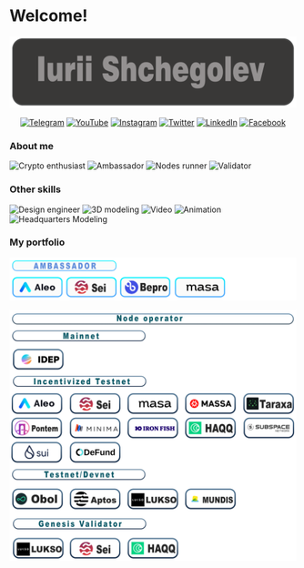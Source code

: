 # Welcome!
[![logo](https://github.com/ShchegolevYA/ShchegolevYA/blob/main/png/Iurii%20Shchegolev.png)](https://twitter.com/yashchegolev)

<div style="text-align: center;">
  
[![Telegram](https://img.shields.io/badge/-Telegram-373534?style=for-the-badge&logo=telegram&logoColor=27A0D9)](https://t.me/yashchegolev)
[![YouTube](https://img.shields.io/badge/-YouTube-373534?style=for-the-badge&logo=YouTube&logoColor=FF0000)](https://www.youtube.com/channel/UCHJ7CHzWSxiN43U371hUpzQ)
[![Instagram](https://img.shields.io/badge/-Instagram-373534?style=for-the-badge&logo=instagram&logoColor=B4068E)](https://www.instagram.com/yashchegolev)
[![Twitter](https://img.shields.io/badge/-Twitter-373534?style=for-the-badge&logo=Twitter&logoColor=1C9DEB)](https://twitter.com/yashchegolev)
[![LinkedIn](https://img.shields.io/badge/-LinkedIn-373534?style=for-the-badge&logo=linkedin&logoColor=007BB6)](https://www.linkedin.com/in/iurii-shchegolev-a88b0bb8)
[![Facebook](https://img.shields.io/badge/-Facebook-373534?style=for-the-badge&logo=Facebook&logoColor=1195F5)](https://www.facebook.com/yashchegolev)
  
</div>

### About me 
![Crypto enthusiast](https://img.shields.io/badge/-Crypto_enthusiast-969191)
![Ambassador](https://img.shields.io/badge/-Ambassador-969191)
![Nodes runner](https://img.shields.io/badge/-Nodes_runner-969191)
![Validator](https://img.shields.io/badge/-Validator-969191)

### Other skills 

![Design engineer](https://img.shields.io/badge/-Design_engineer-969191)
![3D modeling](https://img.shields.io/badge/-3D_modeling-969191)
![Video](https://img.shields.io/badge/-Video-969191)
![Animation](https://img.shields.io/badge/-Animation-969191)
![Headquarters Modeling](https://img.shields.io/badge/-Headquarters_Modeling-969191)

### My portfolio 




![Ambassador](https://github.com/ShchegolevYA/ShchegolevYA/blob/main/png/Ambassador.png)


![Nodes](https://github.com/ShchegolevYA/ShchegolevYA/blob/main/png/Nodes.png)
